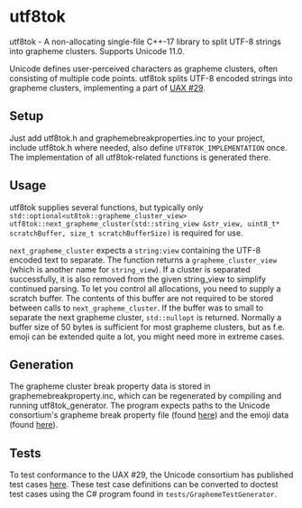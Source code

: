 # utf8tok
utf8tok - A non-allocating single-file C++-17 library to split UTF-8 strings into grapheme clusters. Supports Unicode 11.0.

Unicode defines user-perceived characters as grapheme clusters, often consisting of multiple code points. utf8tok splits UTF-8 encoded strings into grapheme clusters, implementing a part of [UAX #29](https://www.unicode.org/reports/tr29/).

## Setup
Just add utf8tok.h and graphemebreakproperties.inc to your project, include utf8tok.h where needed, also define `UTF8TOK_IMPLEMENTATION` once. The implementation of all utf8tok-related functions is generated there.

## Usage

utf8tok supplies several functions, but typically only `std::optional<ut8tok::grapheme_cluster_view> utf8tok::next_grapheme_cluster(std::string_view &str_view, uint8_t* scratchBuffer, size_t scratchBufferSize)` is required for use. 

`next_grapheme_cluster` expects a `string:view` containing the UTF-8 encoded text to separate. The function returns a `grapheme_cluster_view` (which is another name for `string_view`). If a cluster is separated successfully, it is also removed from the given string_view to simplify continued parsing. To let you control all allocations, you need to supply a scratch buffer. The contents of this buffer are not required to be stored between calls to `next_grapheme_cluster`. If the buffer was to small to separate the next grapheme cluster, `std::nullopt` is returned. Normally a buffer size of 50 bytes is sufficient for most grapheme clusters, but as f.e. emoji can be extended quite a lot, you might need more in extreme cases.

## Generation

The grapheme cluster break property data is stored in graphemebreakproperty.inc, which can be regenerated by compiling and running utf8tok_generator. The program expects paths to the Unicode consortium's grapheme break property file (found [here](http://www.unicode.org/Public/UCD/latest/ucd/auxiliary/GraphemeBreakProperty.txt)) and the emoji data (found [here](https://www.unicode.org/Public/emoji/11.0/emoji-data.txt)).

## Tests

To test conformance to the UAX #29, the Unicode consortium has published test cases [here](https://www.unicode.org/Public/UCD/latest/ucd/auxiliary/GraphemeBreakTest.txt). These test case definitions can be converted to doctest test cases using the C# program found in `tests/GraphemeTestGenerator`.
